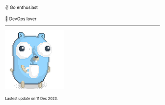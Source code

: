 :v: Go enthusiast

:muscle: DevOps lover

---

![Image alt text](/images/gopher_with_coffee.gif)


<sub>Lastest update on 11 Dec 2023.</sub>
